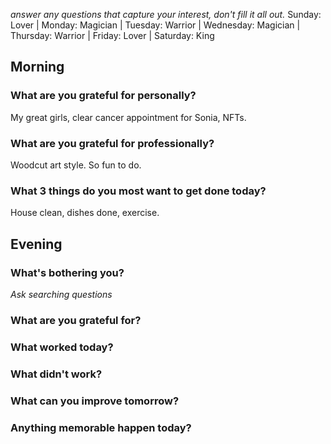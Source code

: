 
_answer any questions that capture your interest, don't fill it all out._
Sunday: Lover | Monday: Magician | Tuesday: Warrior | Wednesday: Magician | Thursday: Warrior | Friday: Lover | Saturday: King
## Morning
### What are you grateful for personally?
My great girls, clear cancer appointment for Sonia, NFTs.
### What are you grateful for professionally?
Woodcut art style. So fun to do.
### What 3 things do you most want to get done today?
House clean, dishes done, exercise.

## Evening

### What's bothering you?
_Ask searching questions_

### What are you grateful for?

### What worked today?

### What didn't work?

### What can you improve tomorrow?

### Anything memorable happen today?